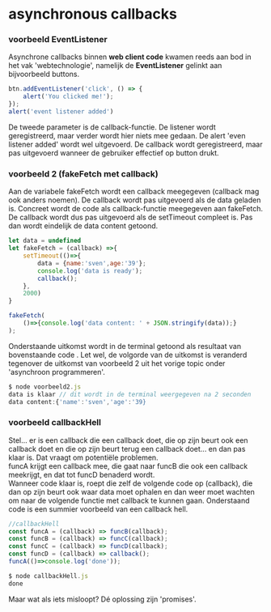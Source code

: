 # asynchronous callbacks

### voorbeeld EventListener

Asynchrone callbacks binnen **web client code** kwamen reeds aan bod in het vak 'webtechnologie', namelijk de **EventListener** gelinkt aan bijvoorbeeld buttons.

```javascript
btn.addEventListener('click', () => {
    alert('You clicked me!');
});
alert('event listener added')
```

De tweede parameter is de callback-functie. De listener wordt geregistreerd, maar verder wordt hier niets mee gedaan. De alert 'even listener added' wordt wel uitgevoerd. De callback wordt geregistreerd, maar pas uitgevoerd wanneer de gebruiker effectief op button drukt.

### voorbeeld 2 \(fakeFetch met callback\)

Aan de variabele fakeFetch wordt een callback meegegeven \(callback mag ook anders noemen\). De callback wordt pas uitgevoerd als de data geladen is. Concreet wordt de code als callback-functie meegegeven aan fakeFetch. De callback wordt dus pas uitgevoerd als de setTimeout compleet is. Pas dan wordt eindelijk de data content getoond.

```javascript
let data = undefined
let fakeFetch = (callback) =>{
    setTimeout(()=>{
        data = {name:'sven',age:'39'};
        console.log('data is ready');
        callback();
    },
    2000)
}

fakeFetch(
    ()=>{console.log('data content: ' + JSON.stringify(data));}
);
```

Onderstaande uitkomst wordt in de terminal getoond als resultaat van bovenstaande code . Let wel, de volgorde van de uitkomst is veranderd tegenover de uitkomst van voorbeeld 2 uit het vorige topic onder 'asynchroon programmeren'.

```javascript
$ node voorbeeld2.js
data is klaar // dit wordt in de terminal weergegeven na 2 seconden
data content:{'name':'sven','age':'39}
```

### voorbeeld callbackHell

Stel... er is een callback die een callback doet, die op zijn beurt ook een callback doet en die op zijn beurt terug een callback doet... en dan pas klaar is. Dat vraagt om potentiële problemen.  
funcA krijgt een callback mee, die gaat naar funcB die ook een callback meekrijgt, en dat tot funcD benaderd wordt.  
Wanneer code klaar is, roept die zelf de volgende code op \(callback\), die dan op zijn beurt ook waar data moet ophalen en dan weer moet wachten om naar de volgende functie met callback te kunnen gaan. Onderstaand code is een summier voorbeeld van een callback hell. 

```javascript
//callbackHell
const funcA = (callback) => funcB(callback);
const funcB = (callback) => funcC(callback);
const funcC = (callback) => funcD(callback);
const funcD = (callback) => callback();
funcA(()=>console.log('done'));
```

```javascript
$ node callbackHell.js
done
```

Maar wat als iets misloopt?  Dé oplossing zijn 'promises'.




